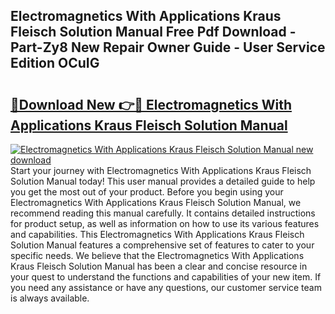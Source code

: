 ## Electromagnetics With Applications Kraus Fleisch Solution Manual Free Pdf Download - Part-Zy8 New Repair Owner Guide - User Service Edition OCuIG

# <h2><a href="http://bc64034.oget.top/?id=Electromagnetics+With+Applications+Kraus+Fleisch+Solution+Manual">🔗Download New 👉🔴 Electromagnetics With Applications Kraus Fleisch Solution Manual</a></h2>

[![Electromagnetics With Applications Kraus Fleisch Solution Manual new download](https://i.imgur.com/5g1atiW.png)](http://bc64034.oget.top/?id=Electromagnetics+With+Applications+Kraus+Fleisch+Solution+Manual)
Start your journey with Electromagnetics With Applications Kraus Fleisch Solution Manual today! This user manual provides a detailed guide to help you get the most out of your product. Before you begin using your Electromagnetics With Applications Kraus Fleisch Solution Manual, we recommend reading this manual carefully. It contains detailed instructions for product setup, as well as information on how to use its various features and capabilities. This Electromagnetics With Applications Kraus Fleisch Solution Manual features a comprehensive set of features to cater to your specific needs. We believe that the Electromagnetics With Applications Kraus Fleisch Solution Manual has been a clear and concise resource in your quest to understand the functions and capabilities of your new item. If you need any assistance or have any questions, our customer service team is always available.
